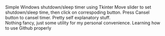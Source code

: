 Simple Windows shutdown/sleep timer using Tkinter
Move slider to set shutdown/sleep time, then click on correspoding button. Press Cansel button to cansel timer. Pretty self explanatory stuff.  
Nothing fancy, just some utility for my personal convenience. Learning how to use Github properly  